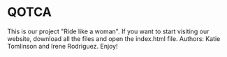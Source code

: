 # QOTCA

This is our project "Ride like a woman". If you want to start visiting our website, download all the files and open the index.html file. 
Authors: Katie Tomlinson and Irene Rodriguez. Enjoy!
